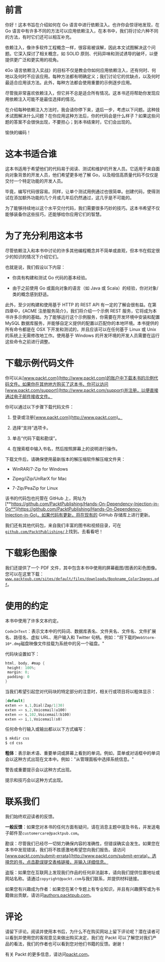 # 前言

你好！这本书旨在介绍如何在 Go 语言中进行依赖注入。也许你会惊讶地发现，在 Go 语言中有许多不同的方法可以应用依赖注入，在本书中，我们将讨论六种不同的方法，有时它们还可以相互补充。

依赖注入，像许多软件工程概念一样，很容易被误解，因此本文试图解决这个问题。它深入探讨了相关概念，如 SOLID 原则、代码异味和测试诱导的破坏，以便提供更广泛和更实用的视角。

《Go 语言依赖注入实战》的目标不仅是教会你如何应用依赖注入，还有何时、何地以及何时不应该应用。每种方法都有明确定义；我们讨论它的优缺点，以及何时最适合应用该方法。此外，每种方法都会使用重要的示例逐步应用。

尽管我非常喜欢依赖注入，但它并不总是适合所有情况。这本书还将帮助你发现应用依赖注入可能不是最佳选择的情况。

在介绍每种依赖注入方法时，我会请你停下来，退后一步，考虑以下问题。这种技术试图解决什么问题？在你应用这种方法后，你的代码会是什么样子？如果这些问题的答案不会很快出现，不要担心；到本书结束时，它们会出现的。

愉快的编码！

# 这本书适合谁

这本书适用于希望他们的代码易于阅读、测试和维护的开发人员。它适用于来自面向对象背景的开发人员，他们希望更多地了解 Go，以及相信高质量代码不仅仅是交付一个特定功能的开发人员。

毕竟，编写代码很容易。同样，让单个测试用例通过也很简单。创建代码，使得测试在添加额外功能的几个月或几年后仍然通过，这几乎是不可能的。

为了能够持续地以这个水平交付代码，我们需要很多巧妙的技巧。这本书希望不仅能够装备你这些技巧，还能够给你应用它们的智慧。

# 为了充分利用这本书

尽管依赖注入和本书中讨论的许多其他编程概念并不简单或直观，但本书在假定很少的知识的情况下介绍它们。

也就是说，我们假设以下内容：

+   你具有构建和测试 Go 代码的基本经验。

+   由于之前使用 Go 或面向对象的语言（如 Java 或 Scala）的经验，你对对象/类的概念感到舒适。

此外，至少对构建和使用基于 HTTP 的 REST API 有一定的了解会很有益。在第四章中，《ACME 注册服务简介》，我们将介绍一个示例 REST 服务，它将成为本书许多示例的基础。为了能够运行这个示例服务，你需要在开发环境中安装和配置 MySQL 数据库服务，并能够自定义提供的配置以匹配你的本地环境。本书提供的所有命令都是在 OSX 下开发和测试的，并且应该可以在任何基于 Linux 或 Unix 的系统上无需修改地工作。使用基于 Windows 的开发环境的开发人员需要在运行这些命令之前进行调整。

# 下载示例代码文件

你可以从[www.packt.com](http://www.packt.com)的账户中下载本书的示例代码文件。如果你在其他地方购买了这本书，你可以访问[www.packt.com/support](http://www.packt.com/support)并注册，以便直接通过电子邮件接收文件。

你可以通过以下步骤下载代码文件：

1.  登录或注册[www.packt.com](http://www.packt.com)。

1.  选择“支持”选项卡。

1.  单击“代码下载和勘误”。

1.  在搜索框中输入书名，然后按照屏幕上的说明进行操作。

下载文件后，请确保使用最新版本的解压缩软件解压缩文件夹：

+   WinRAR/7-Zip for Windows

+   Zipeg/iZip/UnRarX for Mac

+   7-Zip/PeaZip for Linux

该书的代码包也托管在 GitHub 上，网址为[**https://github.com/PacktPublishing/Hands-On-Dependency-Injection-in-Go**](https://github.com/PacktPublishing/Hands-On-Dependency-Injection-in-Go)。如果代码有更新，将在现有的 GitHub 存储库上进行更新。

我们还有其他代码包，来自我们丰富的图书和视频目录，可在[`github.com/PacktPublishing/`](https://github.com/PacktPublishing/)上找到。去看看吧！

# 下载彩色图像

我们还提供了一个 PDF 文件，其中包含本书中使用的屏幕截图/图表的彩色图像。您可以在这里下载：[`www.packtpub.com/sites/default/files/downloads/Bookname_ColorImages.pdf`](http://www.packtpub.com/sites/default/files/downloads/Bookname_ColorImages.pdf)。

# 使用的约定

本书中使用了许多文本约定。

`CodeInText`：表示文本中的代码词、数据库表名、文件夹名、文件名、文件扩展名、路径名、虚拟 URL、用户输入和 Twitter 句柄。例如："将下载的`WebStorm-10*.dmg`磁盘映像文件挂载为系统中的另一个磁盘。"

代码块设置如下：

```go
html, body, #map {
 height: 100%; 
 margin: 0;
 padding: 0
}
```

当我们希望引起您对代码块的特定部分的注意时，相关行或项目将以粗体显示：

```go
[default]
exten => s,1,Dial(Zap/1|30)
exten => s,2,Voicemail(u100)
exten => s,102,Voicemail(b100)
exten => i,1,Voicemail(s0)
```

任何命令行输入或输出都以以下方式编写：

```go
$ mkdir css
$ cd css
```

**粗体**：表示新术语、重要单词或屏幕上看到的单词。例如，菜单或对话框中的单词会以这种方式出现在文本中。例如："从管理面板中选择系统信息。"

警告或重要提示会以这种方式出现。

提示和技巧会以这种方式出现。

# 联系我们

我们始终欢迎读者的反馈。

**一般反馈**：如果您对本书的任何方面有疑问，请在消息主题中提及书名，并发送电子邮件至`customercare@packtpub.com`。

勘误：尽管我们已经尽一切努力确保内容的准确性，但错误确实会发生。如果您在本书中发现错误，我们将不胜感激地希望您向我们报告。请访问[www.packt.com/submit-errata](http://www.packt.com/submit-errata)，选择您的书，点击勘误提交表格链接，并输入详细信息。

盗版：如果您在互联网上发现我们作品的任何非法副本，请向我们提供位置地址或网站名称。请通过`copyright@packt.com`与我们联系，并提供材料链接。

如果您有兴趣成为作者：如果您在某个专题上有专业知识，并且有兴趣撰写或为书籍做出贡献，请访问[authors.packtpub.com](http://authors.packtpub.com/)。

# 评论

请留下评论。阅读并使用本书后，为什么不在购买网站上留下评论呢？潜在读者可以看到并使用您的客观意见来做出购买决定，我们在 Packt 可以了解您对我们产品的看法，我们的作者也可以看到您对他们书籍的反馈。谢谢！

有关 Packt 的更多信息，请访问[packt.com](http://www.packt.com/)。
